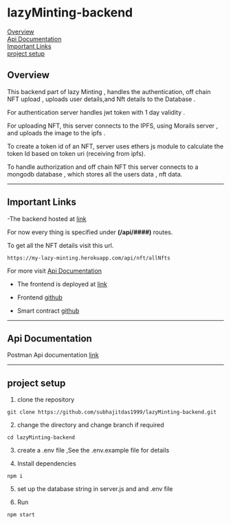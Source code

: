 # lazyMinting-backend

[Overview](#overview)<br>
[Api Documentation](#api-documentation)<br>
[Important Links](#important-links)<br>
[project setup](#project-setup)<br>

## **Overview**

This backend part of lazy Minting , handles the authentication, off chain NFT upload , uploads user details,and Nft details to the Database .

For authentication server handles jwt token with 1 day validity .

For uploading NFT, this server connects to the IPFS, using Morails server , and uploads the image to the ipfs .

To create a token id of an NFT, server uses ethers js module to calculate the token Id based on token uri (receiving from ipfs).

To handle authorization and off chain NFT this server connects to a mongodb database , which stores all the users data , nft data.

---

## **Important Links**

-The backend hosted at [link](https://my-lazy-minting.herokuapp.com/)

For now every thing is specified under **(/api/####)** routes.

To get all the NFT details visit this url.

```
https://my-lazy-minting.herokuapp.com/api/nft/allNfts
```

For more visit [Api Documentation](#api-documentation)

- The frontend is deployed at [link](https://lazy-minting-frontend.herokuapp.com/)

- Frontend [github](https://github.com/subhajitdas1999/lazyminting-frontend)

- Smart contract [github](https://github.com/subhajitdas1999/lazyMinting-SC)

---

## **Api Documentation**

Postman Api documentation [link](https://documenter.getpostman.com/view/15761755/UyxnCjDk)

---

## **project setup**

1. clone the repository

```
git clone https://github.com/subhajitdas1999/lazyMinting-backend.git
```

2. change the directory and change branch if required

```
cd lazyMinting-backend
```

3. create a .env file ,See the .env.example file for details

4. Install dependencies

```
npm i
```

5. set up the database string in server.js and and .env file

6. Run

```
npm start
```
